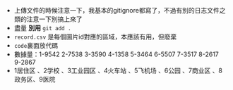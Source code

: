 * 上傳文件的時候注意一下，我基本的gitignore都寫了，不過有別的日志文件之類的注意一下別搞上來了
* 盡量 **別用** `git add .`
* `record.csv` 是每個圖片id對應的區域，本應該有用，但廢棄
* `code`裏面放代碼
* 數據量：1-9542  2-7538  3-3590  4-1358  5-3464  6-5507  7-3517  8-2617  9-2867
* 1居住区 、2学校 、3工业园区 、4火车站 、5飞机场 、6公园 、7商业区 、8政务区、9医院